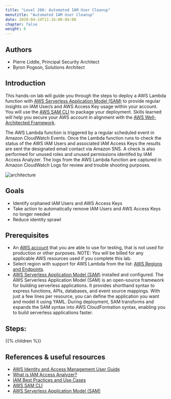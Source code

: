```yaml
---
title: "Level 200: Automated IAM User Cleanup"
menutitle: "Automated IAM User Cleanup"
date: 2020-04-24T11:16:08-04:00
chapter: false
weight: 6
---
```


## Authors

- Pierre Liddle, Principal Security Architect
- Byron Pogson, Solutions Architect

## Introduction

This hands-on lab will guide you through the steps to deploy a AWS Lambda function with [AWS Serverless Application Model (SAM)](https://aws.amazon.com/serverless/sam/) to provide regular insights on IAM User/s and AWS Access Key usage within your account.
You will use the [AWS SAM CLI](https://docs.aws.amazon.com/serverless-application-model/latest/developerguide/serverless-sam-reference.html#serverless-sam-cli) to package your deployment.
Skills learned will help you secure your AWS account in alignment with the [AWS Well-Architected Framework](https://aws.amazon.com/architecture/well-architected/).

The AWS Lambda function is triggered by a regular scheduled event in Amazon CloudWatch Events.
Once the Lambda function runs to check the status of the AWS IAM Users and associated IAM Access Keys the results are sent the designated email contact via Amazon SNS. A check is also performed for unused roles and unused permissions identifed by IAM Access Analyzer.
The logs from the AWS Lambda function are captured in Amazon CloudWatch Logs for review and trouble shooting purposes.

![architecture](/Security/200_Automated_IAM_User_Cleanup/Images/architecture.png)

## Goals

- Identify orphaned IAM Users and AWS Access Keys
- Take action to automatically remove IAM Users and AWS Access Keys no longer needed
- Reduce identity sprawl

## Prerequisites

- An [AWS account](https://portal.aws.amazon.com/gp/aws/developer/registration/index.html) that you are able to use for testing, that is not used for production or other purposes.
NOTE: You will be billed for any applicable AWS resources used if you complete this lab.
- Select region with support for AWS Lambda from the list: [AWS Regions and Endpoints](https://docs.aws.amazon.com/general/latest/gr/rande.html).
- [AWS Serverless Application Model (SAM)](https://aws.amazon.com/serverless/sam/)  installed and configured.
The AWS Serverless Application Model (SAM) is an open-source framework for building serverless applications.
It provides shorthand syntax to express functions, APIs, databases, and event source mappings.
With just a few lines per resource, you can define the application you want and model it using YAML.
During deployment, SAM transforms and expands the SAM syntax into AWS CloudFormation syntax, enabling you to build serverless applications faster.

## Steps:
{{% children  %}}

## References & useful resources

- [AWS Identity and Access Management User Guide](https://docs.aws.amazon.com/IAM/latest/UserGuide/introduction.html)
- [What is IAM Access Analyzer?](https://docs.aws.amazon.com/IAM/latest/UserGuide/what-is-access-analyzer.html)
- [IAM Best Practices and Use Cases](https://docs.aws.amazon.com/IAM/latest/UserGuide/IAMBestPracticesAndUseCases.html)
- [AWS SAM CLI](https://docs.aws.amazon.com/serverless-application-model/latest/developerguide/serverless-sam-reference.html#serverless-sam-cli)
- [AWS Serverless Application Model (SAM)](https://aws.amazon.com/serverless/sam/)
